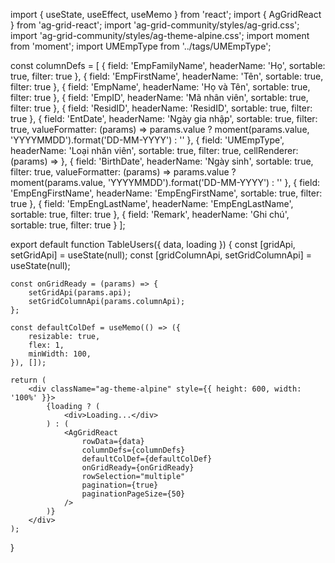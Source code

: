 import { useState, useEffect, useMemo } from 'react';
import { AgGridReact } from 'ag-grid-react';
import 'ag-grid-community/styles/ag-grid.css';
import 'ag-grid-community/styles/ag-theme-alpine.css';
import moment from 'moment';
import UMEmpType from '../tags/UMEmpType';

const columnDefs = [
    { field: 'EmpFamilyName', headerName: 'Họ', sortable: true, filter: true },
    { field: 'EmpFirstName', headerName: 'Tên', sortable: true, filter: true },
    { field: 'EmpName', headerName: 'Họ và Tên', sortable: true, filter: true },
    { field: 'EmpID', headerName: 'Mã nhân viên', sortable: true, filter: true },
    { field: 'ResidID', headerName: 'ResidID', sortable: true, filter: true },
    {
        field: 'EntDate',
        headerName: 'Ngày gia nhập',
        sortable: true,
        filter: true,
        valueFormatter: (params) => params.value ? moment(params.value, 'YYYYMMDD').format('DD-MM-YYYY') : ''
    },
    {
        field: 'UMEmpType',
        headerName: 'Loại nhân viên',
        sortable: true,
        filter: true,
        cellRenderer: (params) => <UMEmpType status={params.value} />
    },
    {
        field: 'BirthDate',
        headerName: 'Ngày sinh',
        sortable: true,
        filter: true,
        valueFormatter: (params) => params.value ? moment(params.value, 'YYYYMMDD').format('DD-MM-YYYY') : ''
    },
    { field: 'EmpEngFirstName', headerName: 'EmpEngFirstName', sortable: true, filter: true },
    { field: 'EmpEngLastName', headerName: 'EmpEngLastName', sortable: true, filter: true },
    { field: 'Remark', headerName: 'Ghi chú', sortable: true, filter: true }
];

export default function TableUsers({ data, loading }) {
    const [gridApi, setGridApi] = useState(null);
    const [gridColumnApi, setGridColumnApi] = useState(null);

    const onGridReady = (params) => {
        setGridApi(params.api);
        setGridColumnApi(params.columnApi);
    };

    const defaultColDef = useMemo(() => ({
        resizable: true,
        flex: 1,
        minWidth: 100,
    }), []);

    return (
        <div className="ag-theme-alpine" style={{ height: 600, width: '100%' }}>
            {loading ? (
                <div>Loading...</div>
            ) : (
                <AgGridReact
                    rowData={data}
                    columnDefs={columnDefs}
                    defaultColDef={defaultColDef}
                    onGridReady={onGridReady}
                    rowSelection="multiple"
                    pagination={true}
                    paginationPageSize={50}
                />
            )}
        </div>
    );
}
